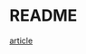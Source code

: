 # README

[article](https://mp.weixin.qq.com/s?__biz=MzAxMTA4Njc0OQ==&mid=2651440074&idx=2&sn=314dfcd4fec9ad16c9050a0cfbfe7f0a&chksm=80bb1d38b7cc942ec4237e6c9f9fc6012fa09384fa4ff68da1a62a53b4c345e1eef70e4b2f90&mpshare=1&scene=1&srcid=&sharer_sharetime=1592494173662&sharer_shareid=be082b9b55860bca135c279cbeb97d77&key=3a587e3e4db9890defb3c297a595060ee2ebca9e9606dac444e69ed17eb15890a9d23a602b8f69a14ef31615836060aeb9cd9bd759c026cae70a95dc7d5b436add18d4d68c796435a7cd1968b152a71d&ascene=1&uin=MjYyMTk4OTk4NA==&devicetype=Windows+10+x64&version=6209051a&lang=zh_CN&exportkey=AejyZrRbJWs+NeXhy/BhOSk=&pass_ticket=b4MhFtMjFqge0kWYX+fsSZE2/NgQh+1auUsLbcJ4m2KxXNs+fG+r0EWfh5nyXrhE)
